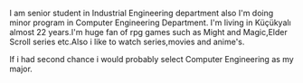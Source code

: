 I am senior student in Industrial Engineering department also I'm doing minor program in Computer Engineering Department. I'm living in Küçükyalı almost 22 years.I'm huge fan of rpg games such as Might and Magic,Elder Scroll series etc.Also i like to watch series,movies and anime's.<br>

If i had second chance i would probably select Computer Engineering as my major.